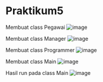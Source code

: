 # Praktikum5
Membuat class Pegawai
![image](https://user-images.githubusercontent.com/115912073/204066273-87c1034c-7d0e-4854-889f-9c949628ee46.png)

Membuat class Manager
![image](https://user-images.githubusercontent.com/115912073/204066293-29e310ca-1faa-4ccd-a802-a8c8dfc528c7.png)

Membuat class Programmer
![image](https://user-images.githubusercontent.com/115912073/204066322-db04597f-b31e-4e2c-a4fb-446ba158a6b6.png)

Membuat class Main
![image](https://user-images.githubusercontent.com/115912073/204066346-44f9a85c-f0d5-460b-a363-a33a8b8493c6.png)

Hasil run pada class Main
![image](https://user-images.githubusercontent.com/115912073/204066475-eb1a217b-0c9f-4fbd-8773-0a10cbc5e8d9.png)
